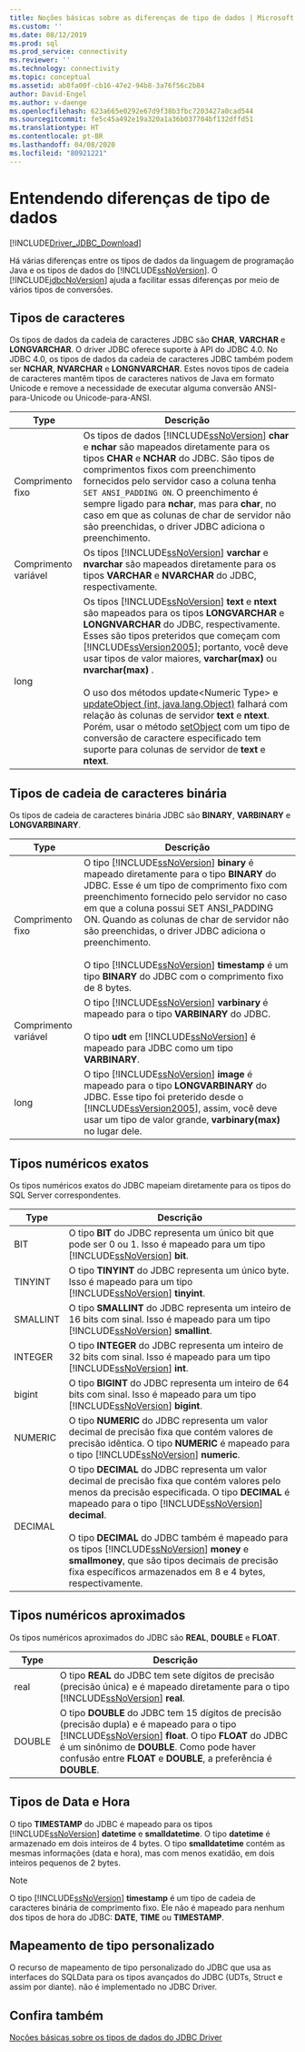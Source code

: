 ```yaml
---
title: Noções básicas sobre as diferenças de tipo de dados | Microsoft Docs
ms.custom: ''
ms.date: 08/12/2019
ms.prod: sql
ms.prod_service: connectivity
ms.reviewer: ''
ms.technology: connectivity
ms.topic: conceptual
ms.assetid: ab8fa00f-cb16-47e2-94b8-3a76f56c2b84
author: David-Engel
ms.author: v-daenge
ms.openlocfilehash: 623a665e0292e67d9f38b3fbc7203427a0cad544
ms.sourcegitcommit: fe5c45a492e19a320a1a36b037704bf132dffd51
ms.translationtype: HT
ms.contentlocale: pt-BR
ms.lasthandoff: 04/08/2020
ms.locfileid: "80921221"
---
```

# <a name="understanding-data-type-differences"></a>Entendendo diferenças de tipo de dados

[!INCLUDE[Driver_JDBC_Download](../../includes/driver_jdbc_download.md)]

Há várias diferenças entre os tipos de dados da linguagem de programação Java e os tipos de dados do [!INCLUDE[ssNoVersion](../../includes/ssnoversion-md.md)]. O [!INCLUDE[jdbcNoVersion](../../includes/jdbcnoversion_md.md)] ajuda a facilitar essas diferenças por meio de vários tipos de conversões.  

## <a name="character-types"></a>Tipos de caracteres

Os tipos de dados da cadeia de caracteres JDBC são **CHAR**, **VARCHAR** e **LONGVARCHAR**. O driver JDBC oferece suporte à API do JDBC 4.0. No JDBC 4.0, os tipos de dados da cadeia de caracteres JDBC também podem ser **NCHAR**, **NVARCHAR** e **LONGNVARCHAR**. Estes novos tipos de cadeia de caracteres mantêm tipos de caracteres nativos de Java em formato Unicode e remove a necessidade de executar alguma conversão ANSI-para-Unicode ou Unicode-para-ANSI.  
  
| Type            | Descrição                                                                                                                                                                                                                                                                                                                                                                                                                                                                                                                                                                                                                                                                                                                                                                                                                |
| --------------- | -------------------------------------------------------------------------------------------------------------------------------------------------------------------------------------------------------------------------------------------------------------------------------------------------------------------------------------------------------------------------------------------------------------------------------------------------------------------------------------------------------------------------------------------------------------------------------------------------------------------------------------------------------------------------------------------------------------------------------------------------------------------------------------------------------------------------- |
| Comprimento fixo    | Os tipos de dados [!INCLUDE[ssNoVersion](../../includes/ssnoversion-md.md)] **char** e **nchar** são mapeados diretamente para os tipos **CHAR** e **NCHAR** do JDBC. São tipos de comprimentos fixos com preenchimento fornecidos pelo servidor caso a coluna tenha `SET ANSI_PADDING ON`. O preenchimento é sempre ligado para **nchar**, mas para **char**, no caso em que as colunas de char de servidor não são preenchidas, o driver JDBC adiciona o preenchimento.                                                                                                                                                                                                                                                                                                                                                                                      |
| Comprimento variável | Os tipos [!INCLUDE[ssNoVersion](../../includes/ssnoversion-md.md)] **varchar** e **nvarchar** são mapeados diretamente para os tipos **VARCHAR** e **NVARCHAR** do JDBC, respectivamente.                                                                                                                                                                                                                                                                                                                                                                                                                                                                                                                                                                                                                                                 |
| long            | Os tipos [!INCLUDE[ssNoVersion](../../includes/ssnoversion-md.md)] **text** e **ntext** são mapeados para os tipos **LONGVARCHAR** e **LONGNVARCHAR** do JDBC, respectivamente. Esses são tipos preteridos que começam com [!INCLUDE[ssVersion2005](../../includes/ssversion2005-md.md)]; portanto, você deve usar tipos de valor maiores, **varchar(max)** ou **nvarchar(max)** .<br /><br /> O uso dos métodos update\<Numeric Type> e [updateObject (int, java.lang.Object)](../../connect/jdbc/reference/updateobject-method-int-java-lang-object.md) falhará com relação às colunas de servidor **text** e **ntext**. Porém, usar o método [setObject](../../connect/jdbc/reference/setobject-method-sqlserverpreparedstatement.md) com um tipo de conversão de caractere especificado tem suporte para colunas de servidor de **text** e **ntext**. |
  
## <a name="binary-string-types"></a>Tipos de cadeia de caracteres binária

Os tipos de cadeia de caracteres binária JDBC são **BINARY**, **VARBINARY** e **LONGVARBINARY**.  
  
| Type            | Descrição                                                                                                                                                                                                                                                                                                                                                                                                                                                                          |
| --------------- | ------------------------------------------------------------------------------------------------------------------------------------------------------------------------------------------------------------------------------------------------------------------------------------------------------------------------------------------------------------------------------------------------------------------------------------------------------------------------------------ |
| Comprimento fixo    | O tipo [!INCLUDE[ssNoVersion](../../includes/ssnoversion-md.md)] **binary** é mapeado diretamente para o tipo **BINARY** do JDBC. Esse é um tipo de comprimento fixo com preenchimento fornecido pelo servidor no caso em que a coluna possui SET ANSI_PADDING ON. Quando as colunas de char de servidor não são preenchidas, o driver JDBC adiciona o preenchimento.<br /><br /> O tipo [!INCLUDE[ssNoVersion](../../includes/ssnoversion-md.md)] **timestamp** é um tipo **BINARY** do JDBC com o comprimento fixo de 8 bytes. |
| Comprimento variável | O tipo [!INCLUDE[ssNoVersion](../../includes/ssnoversion-md.md)] **varbinary** é mapeado para o tipo **VARBINARY** do JDBC.<br /><br /> O tipo **udt** em [!INCLUDE[ssNoVersion](../../includes/ssnoversion-md.md)] é mapeado para JDBC como um tipo **VARBINARY**.                                                                                                                                                                                                                                 |
| long            | O tipo [!INCLUDE[ssNoVersion](../../includes/ssnoversion-md.md)] **image** é mapeado para o tipo **LONGVARBINARY** do JDBC. Esse tipo foi preterido desde o [!INCLUDE[ssVersion2005](../../includes/ssversion2005-md.md)], assim, você deve usar um tipo de valor grande, **varbinary(max)** no lugar dele.                                                                                                                                                                                           |
  
## <a name="exact-numeric-types"></a>Tipos numéricos exatos

Os tipos numéricos exatos do JDBC mapeiam diretamente para os tipos do SQL Server correspondentes.  
  
| Type     | Descrição                                                                                                                                                                                                                                                                                                                                                                                                                                                                                   |
| -------- | --------------------------------------------------------------------------------------------------------------------------------------------------------------------------------------------------------------------------------------------------------------------------------------------------------------------------------------------------------------------------------------------------------------------------------------------------------------------------------------------- |
| BIT      | O tipo **BIT** do JDBC representa um único bit que pode ser 0 ou 1. Isso é mapeado para um tipo [!INCLUDE[ssNoVersion](../../includes/ssnoversion-md.md)] **bit**.                                                                                                                                                                                                                                                                                                                                       |
| TINYINT  | O tipo **TINYINT** do JDBC representa um único byte. Isso é mapeado para um tipo [!INCLUDE[ssNoVersion](../../includes/ssnoversion-md.md)] **tinyint**.                                                                                                                                                                                                                                                                                                                                                 |
| SMALLINT | O tipo **SMALLINT** do JDBC representa um inteiro de 16 bits com sinal. Isso é mapeado para um tipo [!INCLUDE[ssNoVersion](../../includes/ssnoversion-md.md)] **smallint**.                                                                                                                                                                                                                                                                                                                                     |
| INTEGER  | O tipo **INTEGER** do JDBC representa um inteiro de 32 bits com sinal. Isso é mapeado para um tipo [!INCLUDE[ssNoVersion](../../includes/ssnoversion-md.md)] **int**.                                                                                                                                                                                                                                                                                                                                           |
| bigint   | O tipo **BIGINT** do JDBC representa um inteiro de 64 bits com sinal. Isso é mapeado para um tipo [!INCLUDE[ssNoVersion](../../includes/ssnoversion-md.md)] **bigint**.                                                                                                                                                                                                                                                                                                                                         |
| NUMERIC  | O tipo **NUMERIC** do JDBC representa um valor decimal de precisão fixa que contém valores de precisão idêntica. O tipo **NUMERIC** é mapeado para o tipo [!INCLUDE[ssNoVersion](../../includes/ssnoversion-md.md)] **numeric**.                                                                                                                                                                                                                                                                   |
| DECIMAL  | O tipo **DECIMAL** do JDBC representa um valor decimal de precisão fixa que contém valores pelo menos da precisão especificada. O tipo **DECIMAL** é mapeado para o tipo [!INCLUDE[ssNoVersion](../../includes/ssnoversion-md.md)] **decimal**.<br /><br /> O tipo **DECIMAL** do JDBC também é mapeado para os tipos [!INCLUDE[ssNoVersion](../../includes/ssnoversion-md.md)] **money** e **smallmoney**, que são tipos decimais de precisão fixa específicos armazenados em 8 e 4 bytes, respectivamente. |
  
## <a name="approximate-numeric-types"></a>Tipos numéricos aproximados

Os tipos numéricos aproximados do JDBC são **REAL**, **DOUBLE** e **FLOAT**.  
  
| Type   | Descrição                                                                                                                                                                                                                                                                                                   |
| ------ | ------------------------------------------------------------------------------------------------------------------------------------------------------------------------------------------------------------------------------------------------------------------------------------------------------------- |
| real   | O tipo **REAL** do JDBC tem sete dígitos de precisão (precisão única) e é mapeado diretamente para o tipo [!INCLUDE[ssNoVersion](../../includes/ssnoversion-md.md)] **real**.                                                                                                                                     |
| DOUBLE | O tipo **DOUBLE** do JDBC tem 15 dígitos de precisão (precisão dupla) e é mapeado para o tipo [!INCLUDE[ssNoVersion](../../includes/ssnoversion-md.md)] **float**. O tipo **FLOAT** do JDBC é um sinônimo de **DOUBLE**. Como pode haver confusão entre **FLOAT** e **DOUBLE**, a preferência é **DOUBLE**. |
  
## <a name="datetime-types"></a>Tipos de Data e Hora

O tipo **TIMESTAMP** do JDBC é mapeado para os tipos [!INCLUDE[ssNoVersion](../../includes/ssnoversion-md.md)] **datetime** e **smalldatetime**. O tipo **datetime** é armazenado em dois inteiros de 4 bytes. O tipo **smalldatetime** contém as mesmas informações (data e hora), mas com menos exatidão, em dois inteiros pequenos de 2 bytes.  
  
> [!NOTE]  
> O tipo [!INCLUDE[ssNoVersion](../../includes/ssnoversion-md.md)] **timestamp** é um tipo de cadeia de caracteres binária de comprimento fixo. Ele não é mapeado para nenhum dos tipos de hora do JDBC: **DATE**, **TIME** ou **TIMESTAMP**.  
  
## <a name="custom-type-mapping"></a>Mapeamento de tipo personalizado

O recurso de mapeamento de tipo personalizado do JDBC que usa as interfaces do SQLData para os tipos avançados do JDBC (UDTs, Struct e assim por diante). não é implementado no JDBC Driver.  
  
## <a name="see-also"></a>Confira também

[Noções básicas sobre os tipos de dados do JDBC Driver](../../connect/jdbc/understanding-the-jdbc-driver-data-types.md)  
